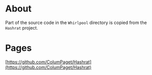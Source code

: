 # About

Part of the source code in the `Whirlpool` directory is copied from the `Hashrat` project.

# Pages

[https://github.com/ColumPaget/Hashrat](https://github.com/ColumPaget/Hashrat)
